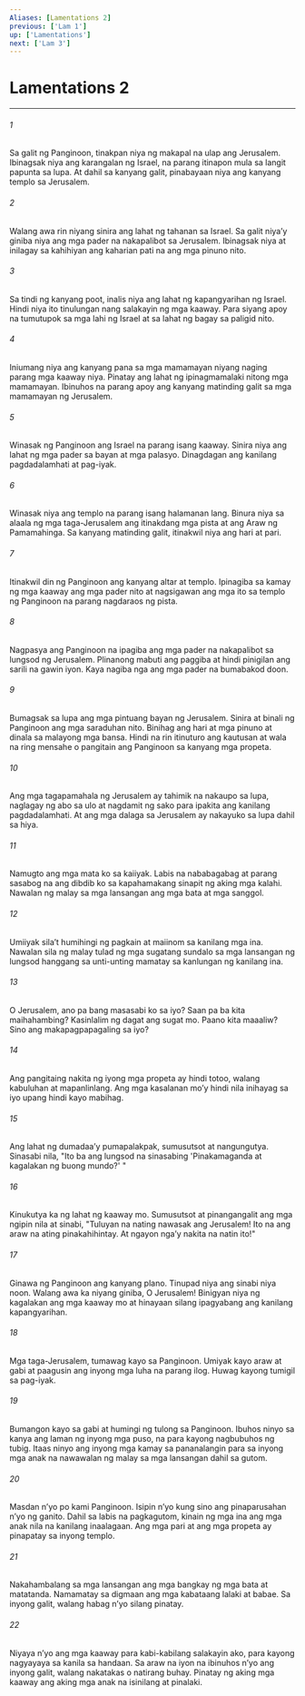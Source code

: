 ```yaml
---
Aliases: [Lamentations 2]
previous: ['Lam 1']
up: ['Lamentations']
next: ['Lam 3']
---
```

# Lamentations 2

***






















###### 1 










Sa galit ng Panginoon, tinakpan niya ng makapal na ulap ang Jerusalem. Ibinagsak niya ang karangalan ng Israel, na parang itinapon mula sa langit papunta sa lupa. At dahil sa kanyang galit, pinabayaan niya ang kanyang templo sa Jerusalem. 





















###### 2 










Walang awa rin niyang sinira ang lahat ng tahanan sa Israel. Sa galit niyaʼy giniba niya ang mga pader na nakapalibot sa Jerusalem. Ibinagsak niya at inilagay sa kahihiyan ang kaharian pati na ang mga pinuno nito. 





















###### 3 










Sa tindi ng kanyang poot, inalis niya ang lahat ng kapangyarihan ng Israel. Hindi niya ito tinulungan nang salakayin ng mga kaaway. Para siyang apoy na tumutupok sa mga lahi ng Israel at sa lahat ng bagay sa paligid nito. 





















###### 4 










Iniumang niya ang kanyang pana sa mga mamamayan niyang naging parang mga kaaway niya. Pinatay ang lahat ng ipinagmamalaki nitong mga mamamayan. Ibinuhos na parang apoy ang kanyang matinding galit sa mga mamamayan ng Jerusalem. 





















###### 5 










Winasak ng Panginoon ang Israel na parang isang kaaway. Sinira niya ang lahat ng mga pader sa bayan at mga palasyo. Dinagdagan ang kanilang pagdadalamhati at pag-iyak. 





















###### 6 










Winasak niya ang templo na parang isang halamanan lang. Binura niya sa alaala ng mga taga-Jerusalem ang itinakdang mga pista at ang Araw ng Pamamahinga. Sa kanyang matinding galit, itinakwil niya ang hari at pari. 





















###### 7 










Itinakwil din ng Panginoon ang kanyang altar at templo. Ipinagiba sa kamay ng mga kaaway ang mga pader nito at nagsigawan ang mga ito sa templo ng Panginoon na parang nagdaraos ng pista. 





















###### 8 










Nagpasya ang Panginoon na ipagiba ang mga pader na nakapalibot sa lungsod ng Jerusalem. Plinanong mabuti ang paggiba at hindi pinigilan ang sarili na gawin iyon. Kaya nagiba nga ang mga pader na bumabakod doon. 





















###### 9 










Bumagsak sa lupa ang mga pintuang bayan ng Jerusalem. Sinira at binali ng Panginoon ang mga saraduhan nito. Binihag ang hari at mga pinuno at dinala sa malayong mga bansa. Hindi na rin itinuturo ang kautusan at wala na ring mensahe o pangitain ang Panginoon sa kanyang mga propeta. 





















###### 10 










Ang mga tagapamahala ng Jerusalem ay tahimik na nakaupo sa lupa, naglagay ng abo sa ulo at nagdamit ng sako para ipakita ang kanilang pagdadalamhati. At ang mga dalaga sa Jerusalem ay nakayuko sa lupa dahil sa hiya. 





















###### 11 










Namugto ang mga mata ko sa kaiiyak. Labis na nababagabag at parang sasabog na ang dibdib ko sa kapahamakang sinapit ng aking mga kalahi. Nawalan ng malay sa mga lansangan ang mga bata at mga sanggol. 





















###### 12 










Umiiyak silaʼt humihingi ng pagkain at maiinom sa kanilang mga ina. Nawalan sila ng malay tulad ng mga sugatang sundalo sa mga lansangan ng lungsod hanggang sa unti-unting mamatay sa kanlungan ng kanilang ina. 





















###### 13 










O Jerusalem, ano pa bang masasabi ko sa iyo? Saan pa ba kita maihahambing? Kasinlalim ng dagat ang sugat mo. Paano kita maaaliw? Sino ang makapagpapagaling sa iyo? 





















###### 14 










Ang pangitaing nakita ng iyong mga propeta ay hindi totoo, walang kabuluhan at mapanlinlang. Ang mga kasalanan moʼy hindi nila inihayag sa iyo upang hindi kayo mabihag. 





















###### 15 










Ang lahat ng dumadaaʼy pumapalakpak, sumusutsot at nangungutya. Sinasabi nila, "Ito ba ang lungsod na sinasabing 'Pinakamaganda at kagalakan ng buong mundo?' " 





















###### 16 










Kinukutya ka ng lahat ng kaaway mo. Sumusutsot at pinangangalit ang mga ngipin nila at sinabi, "Tuluyan na nating nawasak ang Jerusalem! Ito na ang araw na ating pinakahihintay. At ngayon ngaʼy nakita na natin ito!" 





















###### 17 










Ginawa ng Panginoon ang kanyang plano. Tinupad niya ang sinabi niya noon. Walang awa ka niyang giniba, O Jerusalem! Binigyan niya ng kagalakan ang mga kaaway mo at hinayaan silang ipagyabang ang kanilang kapangyarihan. 





















###### 18 










Mga taga-Jerusalem, tumawag kayo sa Panginoon. Umiyak kayo araw at gabi at paagusin ang inyong mga luha na parang ilog. Huwag kayong tumigil sa pag-iyak. 





















###### 19 










Bumangon kayo sa gabi at humingi ng tulong sa Panginoon. Ibuhos ninyo sa kanya ang laman ng inyong mga puso, na para kayong nagbubuhos ng tubig. Itaas ninyo ang inyong mga kamay sa pananalangin para sa inyong mga anak na nawawalan ng malay sa mga lansangan dahil sa gutom. 





















###### 20 










Masdan nʼyo po kami Panginoon. Isipin nʼyo kung sino ang pinaparusahan nʼyo ng ganito. Dahil sa labis na pagkagutom, kinain ng mga ina ang mga anak nila na kanilang inaalagaan. Ang mga pari at ang mga propeta ay pinapatay sa inyong templo. 





















###### 21 










Nakahambalang sa mga lansangan ang mga bangkay ng mga bata at matatanda. Namamatay sa digmaan ang mga kabataang lalaki at babae. Sa inyong galit, walang habag nʼyo silang pinatay. 





















###### 22 










Niyaya nʼyo ang mga kaaway para kabi-kabilang salakayin ako, para kayong nagyayaya sa kanila sa handaan. Sa araw na iyon na ibinuhos nʼyo ang inyong galit, walang nakatakas o natirang buhay. Pinatay ng aking mga kaaway ang aking mga anak na isinilang at pinalaki.
